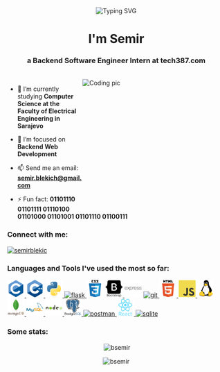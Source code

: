 <div id="header" align="center">
  <img src="https://camo.githubusercontent.com/06e5f481dcab3de7c46fa4df999b3cb172d10ef406a882544f09c8038d87b25d/68747470733a2f2f726561646d652d747970696e672d7376672e6865726f6b756170702e636f6d3f666f6e743d46757475726126636f6c6f723d4637363330432673697a653d33352677696474683d353030266c696e65733d48656c6c6f2b54686572652b2546302539462539312538423b4e6963652b746f2b6d6565742b796f752e2e2e" alt="Typing SVG" data-canonical-src="https://readme-typing-svg.herokuapp.com?font=Futura&amp;color=F7630C&amp;size=35&amp;width=500&amp;lines=Hello+There+%F0%9F%91%8B;Nice+to+meet+you..." style="max-width: 100%;">
</div>

<h1 align="center">I'm Semir</h1>
<h3 align="center">a Backend Software Engineer Intern at tech387.com</h3>
<br>
<img align="right" alt="Coding pic" width="330" height="300" src="https://media0.giphy.com/media/qgQUggAC3Pfv687qPC/giphy.gif?cid=ecf05e473n8bt4jkigsnfpvigzdc8u17248co72dc6hzv9jv&rid=giphy.gif&ct=g">

- 🔭 I’m currently studying **Computer Science at the Faculty of Electrical Engineering in Sarajevo**

- 🌱 I’m focused on **Backend Web Development**

- 📫 Send me an email: **semir.blekich@gmail.com**

- ⚡ Fun fact: **01101110 01101111 01110100 01101000 01101001 01101110 01100111**

<h3 align="left">Connect with me:</h3>
<p align="left">
<a href="https://linkedin.com/in/semirblekic" target="blank"><img align="center" src="https://raw.githubusercontent.com/rahuldkjain/github-profile-readme-generator/master/src/images/icons/Social/linked-in-alt.svg" alt="semirblekic" height="30" width="40" /></a>
</p>

<h3 align="left">Languages and Tools I've used the most so far: </h3>
<p align="left"> <a href="https://www.cprogramming.com/" target="_blank" rel="noreferrer"> <img src="https://raw.githubusercontent.com/devicons/devicon/master/icons/c/c-original.svg" alt="c" width="40" height="40"/> </a> <a href="https://www.w3schools.com/cpp/" target="_blank" rel="noreferrer"> <img src="https://raw.githubusercontent.com/devicons/devicon/master/icons/cplusplus/cplusplus-original.svg" alt="cplusplus" width="40" height="40"/> </a> <a href="https://www.w3schools.com/css/" target="_blank" rel="noreferrer"> <a href="https://www.python.org" target="_blank" rel="noreferrer"> <img src="https://raw.githubusercontent.com/devicons/devicon/master/icons/python/python-original.svg" alt="python" width="40" height="40"/> </a> <a href="https://flask.palletsprojects.com/" target="_blank" rel="noreferrer"> <img src="https://www.vectorlogo.zone/logos/pocoo_flask/pocoo_flask-icon.svg" alt="flask" width="40" height="40"/> </a> <img src="https://raw.githubusercontent.com/devicons/devicon/master/icons/css3/css3-original-wordmark.svg" alt="css3" width="40" height="40"/> </a> <a href="https://expressjs.com" target="_blank" rel="noreferrer"> <a href="https://getbootstrap.com" target="_blank" rel="noreferrer"> <img src="https://raw.githubusercontent.com/devicons/devicon/master/icons/bootstrap/bootstrap-plain-wordmark.svg" alt="bootstrap" width="40" height="40"/> </a> <img src="https://raw.githubusercontent.com/devicons/devicon/master/icons/express/express-original-wordmark.svg" alt="express" width="40" height="40"/> </a> <a href="https://git-scm.com/" target="_blank" rel="noreferrer"> <img src="https://www.vectorlogo.zone/logos/git-scm/git-scm-icon.svg" alt="git" width="40" height="40"/> </a> <a href="https://www.w3.org/html/" target="_blank" rel="noreferrer"> <img src="https://raw.githubusercontent.com/devicons/devicon/master/icons/html5/html5-original-wordmark.svg" alt="html5" width="40" height="40"/> </a> <a href="https://developer.mozilla.org/en-US/docs/Web/JavaScript" target="_blank" rel="noreferrer"> <img src="https://raw.githubusercontent.com/devicons/devicon/master/icons/javascript/javascript-original.svg" alt="javascript" width="40" height="40"/> </a> <a href="https://www.linux.org/" target="_blank" rel="noreferrer"> <img src="https://raw.githubusercontent.com/devicons/devicon/master/icons/linux/linux-original.svg" alt="linux" width="40" height="40"/> </a> <a href="https://www.mongodb.com/" target="_blank" rel="noreferrer"> <img src="https://raw.githubusercontent.com/devicons/devicon/master/icons/mongodb/mongodb-original-wordmark.svg" alt="mongodb" width="40" height="40"/> </a> <a href="https://www.mysql.com/" target="_blank" rel="noreferrer"> <img src="https://raw.githubusercontent.com/devicons/devicon/master/icons/mysql/mysql-original-wordmark.svg" alt="mysql" width="40" height="40"/> </a> <a href="https://nodejs.org" target="_blank" rel="noreferrer"> <img src="https://raw.githubusercontent.com/devicons/devicon/master/icons/nodejs/nodejs-original-wordmark.svg" alt="nodejs" width="40" height="40"/> </a> <a href="https://www.postgresql.org" target="_blank" rel="noreferrer"> <img src="https://raw.githubusercontent.com/devicons/devicon/master/icons/postgresql/postgresql-original-wordmark.svg" alt="postgresql" width="40" height="40"/> </a> <a href="https://postman.com" target="_blank" rel="noreferrer"> <img src="https://www.vectorlogo.zone/logos/getpostman/getpostman-icon.svg" alt="postman" width="40" height="40"/> </a> <a href="https://reactjs.org/" target="_blank" rel="noreferrer"> <img src="https://raw.githubusercontent.com/devicons/devicon/master/icons/react/react-original-wordmark.svg" alt="react" width="40" height="40"/> </a> <a href="https://www.sqlite.org/" target="_blank" rel="noreferrer"> <img src="https://www.vectorlogo.zone/logos/sqlite/sqlite-icon.svg" alt="sqlite" width="40" height="40"/> </a> </p>
<h3>Some stats:</h3>
<div id="footer" align="center">
<p>&nbsp;<img align="center" src="https://github-readme-stats.vercel.app/api?username=bsemir&show_icons=true&locale=en" alt="bsemir" /></p>
<p><img align="center" src="https://github-readme-streak-stats.herokuapp.com/?user=bsemir&" alt="bsemir" /></p>
</div>
